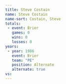 ```yaml
---
title: Steve Costain
name: Steve Costain
name-sort: Costain, Steve
totals:
 - event: Brier
   games: 0
   wins: 0
   losses: 0
years:
 - year: 1986
   event: Brier
   team: "PE"
   position: Alternate
   alternate: true
vs:
---
```

